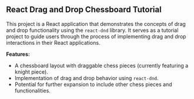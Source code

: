 ## React Drag and Drop Chessboard Tutorial

This project is a React application that demonstrates the concepts of drag and drop functionality using the `react-dnd` library. It serves as a tutorial project to guide users through the process of implementing drag and drop interactions in their React applications.

**Features:**

- A chessboard layout with draggable chess pieces (currently featuring a knight piece).
- Implementation of drag and drop behavior using `react-dnd`.
- Potential for further expansion to include other chess pieces and functionalities.


